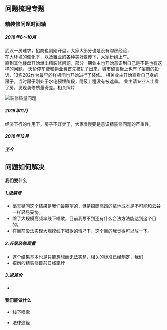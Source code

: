 ## 问题梳理专题

### 精装修问题时间轴
##### 2018年6～10月
武汉一房难求，招商也刚刚开盘，大家大部分也是没有购房经验，         
在大环境的催化下，以及置业的各种美好宣传下，大家纷纷上车。        
直到其他楼盘开始爆出精装修问题，部分一期业主也开始意识到自己是不是也有这样的问题。
天价停车费和物业费首先被扒了出来，城市留言板上也有了招商的投诉，13栋202作为最早的样板间也开始进行了装修。
相关业主开始查看自己身的房子，当时房子刚处于水电预埋阶段，隐蔽工程没有被遮盖。
业主请专业人士看了房，发现装修质量奇差。相关照片


![装修质量问题](http://image.limhu.com/1547453579.png?imageMogr2/thumbnail/!70p)


##### 2018年11月
经济下行的作用下，房子不好卖了，大家慢慢要是意识精装修问题的严重性，

##### 2018年12月


##### 至今



## 问题如何解决
#### 我们要什么
##### 1.退装修
* 毫无疑问这个结果是我们最期望的，但是招商高昂的拿地成本是不可能和云谷一样轻易妥协。
* 除了大规模高频率线下唱歌，目前我想不到还有什么合法方法能达到这个目的。
* 在目前没法实现大规模线下唱歌的情况下，这个目的我觉得可以放一下。

##### 2.升级装修质量
* 这个结果基本也是只能想想而无法实现，相关的标准已经制定，我们
* 招商的精装修目前已经歪脖

##### 3.退差价
*


#### 我们能做什么
* 线下唱歌


* 法律途径
